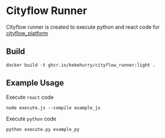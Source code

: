 # Cityflow Runner

Cityflow runner is created to execute python and react code for [cityflow_platform](https://github.com/kekehurry/cityflow_platform.git)


## Build
```
docker build -t ghcr.io/kekehurry/cityflow_runner:light .
```

## Example Usage

Execute `react` code
``` 
node execute.js --compile example_js
```

Execute `python` code
```
python execute.py example_py
```
